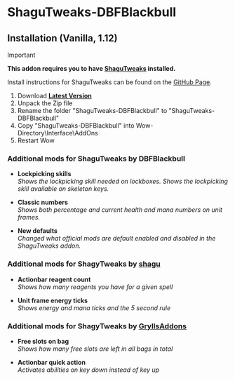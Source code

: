 # ShaguTweaks-DBFBlackbull

## Installation (Vanilla, 1.12)

> [!IMPORTANT]
>
> **This addon requires you to have [ShaguTweaks](https://github.com/shagu/ShaguTweaks) installed.**
>
> Install instructions for ShaguTweaks can be found on the [GitHub Page](https://github.com/shagu/ShaguTweaks).

1. Download **[Latest Version](https://github.com/DBFBlackbull/ShaguTweaks-DBFBlackbull/archive/master.zip)**
2. Unpack the Zip file
3. Rename the folder "ShaguTweaks-DBFBlackbull" to "ShaguTweaks-DBFBlackbull"
4. Copy "ShaguTweaks-DBFBlackbull" into Wow-Directory\Interface\AddOns
5. Restart Wow

### Additional mods for ShaguTweaks by DBFBlackbull

- **Lockpicking skills**  
  *Shows the lockpicking skill needed on lockboxes. Shows the lockpicking skill available on skeleton keys.*


- **Classic numbers**  
  *Shows both percentage and current health and mana numbers on unit frames.*


- **New defaults**  
  *Changed what official mods are default enabled and disabled in the ShaguTweaks addon.*

### Additional mods for ShagyTweaks by [shagu](https://github.com/shagu/ShaguTweaks-extras)

- **Actionbar reagent count**  
  *Shows how many reagents you have for a given spell*


- **Unit frame energy ticks**  
  *Shows energy and mana ticks and the 5 second rule*

### Additional mods for ShagyTweaks by [GryllsAddons](https://github.com/GryllsAddons/ShaguTweaks-mods)

- **Free slots on bag**  
  *Shows how many free slots are left in all bags in total*


- **Actionbar quick action**  
  *Activates abilities on key down instead of key up*
